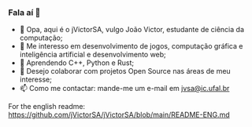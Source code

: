 ### Fala aí 👋

* 👋 Opa, aqui é o jVictorSA, vulgo João Victor, estudante de ciência da computação;
* 👀 Me interesso em desenvolvimento de jogos, computação gráfica e inteligência artificial e desenvolvimento web;
* 🌱 Aprendendo C++, Python e Rust;
* 👯 Desejo colaborar com projetos Open Source nas áreas de meu interesse;
* 📫 Como me contactar: mande-me um e-mail em jvsa@ic.ufal.br

For the english readme: https://github.com/jVictorSA/jVictorSA/blob/main/README-ENG.md
